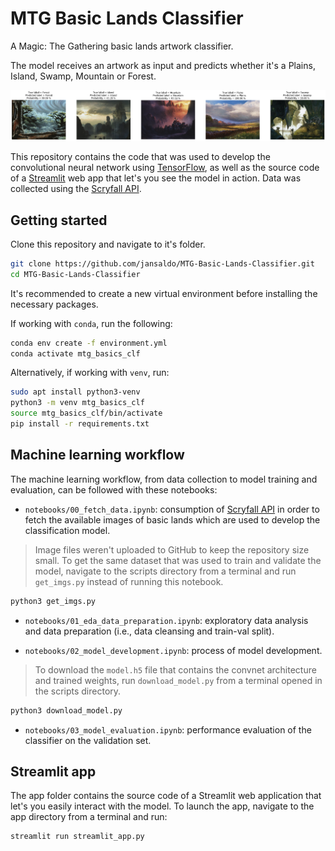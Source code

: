 # MTG Basic Lands Classifier

A Magic: The Gathering basic lands artwork classifier.

The model receives an artwork as input and predicts whether it's a Plains, Island, Swamp, Mountain or Forest.

![alt text](https://github.com/jansaldo/MTG-Basic-Lands-Classifier/blob/main/sample_preds.gif?raw=true "Sample predictions")
 
This repository contains the code that was used to develop the convolutional neural network using [TensorFlow](https://www.tensorflow.org/), as well as the source code of a [Streamlit](https://streamlit.io/) web app that let's you see the model in action. Data was collected using the [Scryfall API](https://scryfall.com/docs/api).


## Getting started

Clone this repository and navigate to it's folder.

```bash
git clone https://github.com/jansaldo/MTG-Basic-Lands-Classifier.git
cd MTG-Basic-Lands-Classifier
```

It's recommended to create a new virtual environment before installing the necessary packages.

If working with `conda`, run the following:

```bash
conda env create -f environment.yml
conda activate mtg_basics_clf
```

Alternatively, if working with `venv`, run:

```bash
sudo apt install python3-venv
python3 -m venv mtg_basics_clf
source mtg_basics_clf/bin/activate
pip install -r requirements.txt
```


## Machine learning workflow

The machine learning workflow, from data collection to model training and evaluation, can be followed with these notebooks:

- `notebooks/00_fetch_data.ipynb`: consumption of [Scryfall API](https://scryfall.com/docs/api) in order to fetch the available images of basic lands which are used to develop the classification model.
> Image files weren't uploaded to GitHub to keep the repository size small. To get the same dataset that was used to train and validate the model, navigate to the scripts directory from a terminal and run `get_imgs.py` instead of running this notebook.

```bash
python3 get_imgs.py
```

- `notebooks/01_eda_data_preparation.ipynb`: exploratory data analysis and data preparation (i.e., data cleansing and train-val split).

- `notebooks/02_model_development.ipynb`: process of model development.
> To download the `model.h5` file that contains the convnet architecture and trained weights, run `download_model.py` from a terminal opened in the scripts directory.

```bash
python3 download_model.py
```

- `notebooks/03_model_evaluation.ipynb`: performance evaluation of the classifier on the validation set.


## Streamlit app

The app folder contains the source code of a Streamlit web application that let's you easily interact with the model. To launch the app, navigate to the app directory from a terminal and run:

```bash
streamlit run streamlit_app.py
```
